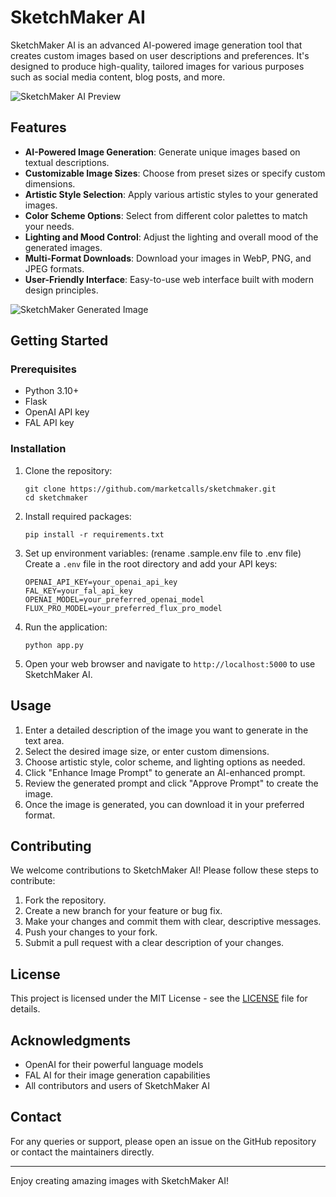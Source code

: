 # SketchMaker AI

SketchMaker AI is an advanced AI-powered image generation tool that creates custom images based on user descriptions and preferences. It's designed to produce high-quality, tailored images for various purposes such as social media content, blog posts, and more.

![SketchMaker AI Preview](https://www.marketcalls.in/wp-content/uploads/2024/08/sketchmaker.png)

## Features

- **AI-Powered Image Generation**: Generate unique images based on textual descriptions.
- **Customizable Image Sizes**: Choose from preset sizes or specify custom dimensions.
- **Artistic Style Selection**: Apply various artistic styles to your generated images.
- **Color Scheme Options**: Select from different color palettes to match your needs.
- **Lighting and Mood Control**: Adjust the lighting and overall mood of the generated images.
- **Multi-Format Downloads**: Download your images in WebP, PNG, and JPEG formats.
- **User-Friendly Interface**: Easy-to-use web interface built with modern design principles.

![SketchMaker Generated Image](https://www.marketcalls.in/wp-content/uploads/2024/08/Traders-Reading-News-and-Freaking-out.png)

## Getting Started

### Prerequisites

- Python 3.10+
- Flask
- OpenAI API key
- FAL API key

### Installation

1. Clone the repository:
   ```
   git clone https://github.com/marketcalls/sketchmaker.git
   cd sketchmaker
   ```

2. Install required packages:
   ```
   pip install -r requirements.txt
   ```

3. Set up environment variables: (rename .sample.env file to .env file)
   Create a `.env` file in the root directory and add your API keys:
   ```
   OPENAI_API_KEY=your_openai_api_key
   FAL_KEY=your_fal_api_key
   OPENAI_MODEL=your_preferred_openai_model
   FLUX_PRO_MODEL=your_preferred_flux_pro_model
   ```

4. Run the application:
   ```
   python app.py
   ```

5. Open your web browser and navigate to `http://localhost:5000` to use SketchMaker AI.

## Usage

1. Enter a detailed description of the image you want to generate in the text area.
2. Select the desired image size, or enter custom dimensions.
3. Choose artistic style, color scheme, and lighting options as needed.
4. Click "Enhance Image Prompt" to generate an AI-enhanced prompt.
5. Review the generated prompt and click "Approve Prompt" to create the image.
6. Once the image is generated, you can download it in your preferred format.

## Contributing

We welcome contributions to SketchMaker AI! Please follow these steps to contribute:

1. Fork the repository.
2. Create a new branch for your feature or bug fix.
3. Make your changes and commit them with clear, descriptive messages.
4. Push your changes to your fork.
5. Submit a pull request with a clear description of your changes.

## License

This project is licensed under the MIT License - see the [LICENSE](LICENSE) file for details.

## Acknowledgments

- OpenAI for their powerful language models
- FAL AI for their image generation capabilities
- All contributors and users of SketchMaker AI

## Contact

For any queries or support, please open an issue on the GitHub repository or contact the maintainers directly.

---

Enjoy creating amazing images with SketchMaker AI!
